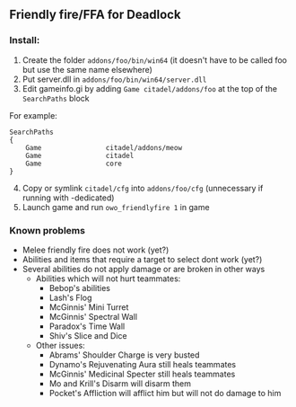 ## Friendly fire/FFA for Deadlock

### Install:

1. Create the folder `addons/foo/bin/win64` (it doesn't have to be called foo but use the same name elsewhere)
2. Put server.dll in `addons/foo/bin/win64/server.dll`
3. Edit gameinfo.gi by adding `Game citadel/addons/foo` at the top of the `SearchPaths` block

For example:

```
SearchPaths
{
    Game 				citadel/addons/meow
    Game				citadel
    Game				core
}
```

4. Copy or symlink `citadel/cfg` into `addons/foo/cfg` (unnecessary if running with -dedicated)
5. Launch game and run `owo_friendlyfire 1` in game

### Known problems

- Melee friendly fire does not work (yet?)
- Abilities and items that require a target to select dont work (yet?)
- Several abilities do not apply damage or are broken in other ways
  - Abilities which will not hurt teammates:
    - Bebop's abilities
    - Lash's Flog
    - McGinnis' Mini Turret
    - McGinnis' Spectral Wall
    - Paradox's Time Wall
    - Shiv's Slice and Dice
  - Other issues:
    - Abrams' Shoulder Charge is very busted
    - Dynamo's Rejuvenating Aura still heals teammates
    - McGinnis' Medicinal Specter still heals teammates
    - Mo and Krill's Disarm will disarm them
    - Pocket's Affliction will afflict him but will not do damage to him
